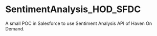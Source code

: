 # SentimentAnalysis_HOD_SFDC
A small POC in Salesforce to use Sentiment Analysis API of Haven On Demand. 
